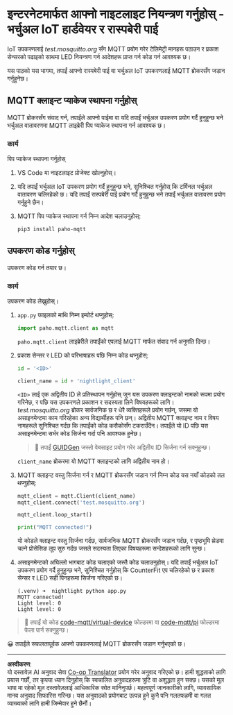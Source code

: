 <!--
CO_OP_TRANSLATOR_METADATA:
{
  "original_hash": "90fb93446e03c38f3c0e4009c2471906",
  "translation_date": "2025-08-27T12:32:04+00:00",
  "source_file": "1-getting-started/lessons/4-connect-internet/single-board-computer-mqtt.md",
  "language_code": "ne"
}
-->
# इन्टरनेटमार्फत आफ्नो नाइटलाइट नियन्त्रण गर्नुहोस् - भर्चुअल IoT हार्डवेयर र रास्पबेरी पाई

IoT उपकरणलाई *test.mosquitto.org* सँग MQTT प्रयोग गरेर टेलिमेट्री मानहरू पठाउन र प्रकाश सेन्सरको पढाइको साथमा LED नियन्त्रण गर्न आदेशहरू प्राप्त गर्न कोड गर्न आवश्यक छ।

यस पाठको यस भागमा, तपाईं आफ्नो रास्पबेरी पाई वा भर्चुअल IoT उपकरणलाई MQTT ब्रोकरसँग जडान गर्नुहुनेछ।

## MQTT क्लाइन्ट प्याकेज स्थापना गर्नुहोस्

MQTT ब्रोकरसँग संवाद गर्न, तपाईंले आफ्नो पाईमा वा यदि तपाईं भर्चुअल उपकरण प्रयोग गर्दै हुनुहुन्छ भने भर्चुअल वातावरणमा MQTT लाइब्रेरी पिप प्याकेज स्थापना गर्न आवश्यक छ।

### कार्य

पिप प्याकेज स्थापना गर्नुहोस्

1. VS Code मा नाइटलाइट प्रोजेक्ट खोल्नुहोस्।

1. यदि तपाईं भर्चुअल IoT उपकरण प्रयोग गर्दै हुनुहुन्छ भने, सुनिश्चित गर्नुहोस् कि टर्मिनल भर्चुअल वातावरण चलिरहेको छ। यदि तपाईं रास्पबेरी पाई प्रयोग गर्दै हुनुहुन्छ भने तपाईं भर्चुअल वातावरण प्रयोग गर्नुहुने छैन।

1. MQTT पिप प्याकेज स्थापना गर्न निम्न आदेश चलाउनुहोस्:

    ```sh
    pip3 install paho-mqtt
    ```

## उपकरण कोड गर्नुहोस्

उपकरण कोड गर्न तयार छ।

### कार्य

उपकरण कोड लेख्नुहोस्।

1. `app.py` फाइलको माथि निम्न इम्पोर्ट थप्नुहोस्:

    ```python
    import paho.mqtt.client as mqtt
    ```

    `paho.mqtt.client` लाइब्रेरीले तपाईंको एपलाई MQTT मार्फत संवाद गर्न अनुमति दिन्छ।

1. प्रकाश सेन्सर र LED को परिभाषाहरू पछि निम्न कोड थप्नुहोस्:

    ```python
    id = '<ID>'

    client_name = id + 'nightlight_client'
    ```

    `<ID>` लाई एक अद्वितीय ID ले प्रतिस्थापन गर्नुहोस् जुन यस उपकरण क्लाइन्टको नामको रूपमा प्रयोग गरिनेछ, र पछि यस उपकरणले प्रकाशन र सदस्यता लिने विषयहरूको लागि। *test.mosquitto.org* ब्रोकर सार्वजनिक छ र धेरै व्यक्तिहरूले प्रयोग गर्छन्, जसमा यो असाइनमेन्टमा काम गरिरहेका अन्य विद्यार्थीहरू पनि छन्। अद्वितीय MQTT क्लाइन्ट नाम र विषय नामहरूले सुनिश्चित गर्दछ कि तपाईंको कोड कसैकोसँग टकराउँदैन। तपाईंले यो ID पछि यस असाइनमेन्टमा सर्भर कोड सिर्जना गर्दा पनि आवश्यक हुनेछ।

    > 💁 तपाईं [GUIDGen](https://www.guidgen.com) जस्तो वेबसाइट प्रयोग गरेर अद्वितीय ID सिर्जना गर्न सक्नुहुन्छ।

    `client_name` ब्रोकरमा यो MQTT क्लाइन्टको लागि अद्वितीय नाम हो।

1. MQTT क्लाइन्ट वस्तु सिर्जना गर्न र MQTT ब्रोकरसँग जडान गर्न निम्न कोड यस नयाँ कोडको तल थप्नुहोस्:

    ```python
    mqtt_client = mqtt.Client(client_name)
    mqtt_client.connect('test.mosquitto.org')
    
    mqtt_client.loop_start()

    print("MQTT connected!")
    ```

    यो कोडले क्लाइन्ट वस्तु सिर्जना गर्दछ, सार्वजनिक MQTT ब्रोकरसँग जडान गर्दछ, र पृष्ठभूमि थ्रेडमा चल्ने प्रोसेसिङ लूप सुरु गर्दछ जसले सदस्यता लिएका विषयहरूमा सन्देशहरूको लागि सुन्छ।

1. असाइनमेन्टको अघिल्लो भागबाट कोड चलाएको जस्तै कोड चलाउनुहोस्। यदि तपाईं भर्चुअल IoT उपकरण प्रयोग गर्दै हुनुहुन्छ भने, सुनिश्चित गर्नुहोस् कि CounterFit एप चलिरहेको छ र प्रकाश सेन्सर र LED सही पिनहरूमा सिर्जना गरिएको छ।

    ```output
    (.venv) ➜  nightlight python app.py 
    MQTT connected!
    Light level: 0
    Light level: 0
    ```

> 💁 तपाईं यो कोड [code-mqtt/virtual-device](../../../../../1-getting-started/lessons/4-connect-internet/code-mqtt/virtual-device) फोल्डरमा वा [code-mqtt/pi](../../../../../1-getting-started/lessons/4-connect-internet/code-mqtt/pi) फोल्डरमा फेला पार्न सक्नुहुन्छ।

😀 तपाईंले सफलतापूर्वक आफ्नो उपकरणलाई MQTT ब्रोकरसँग जडान गर्नुभएको छ।

---

**अस्वीकरण**:  
यो दस्तावेज़ AI अनुवाद सेवा [Co-op Translator](https://github.com/Azure/co-op-translator) प्रयोग गरेर अनुवाद गरिएको छ। हामी शुद्धताको लागि प्रयास गर्छौं, तर कृपया ध्यान दिनुहोस् कि स्वचालित अनुवादहरूमा त्रुटि वा अशुद्धता हुन सक्छ। यसको मूल भाषा मा रहेको मूल दस्तावेज़लाई आधिकारिक स्रोत मानिनुपर्छ। महत्वपूर्ण जानकारीको लागि, व्यावसायिक मानव अनुवाद सिफारिस गरिन्छ। यस अनुवादको प्रयोगबाट उत्पन्न हुने कुनै पनि गलतफहमी वा गलत व्याख्याको लागि हामी जिम्मेवार हुने छैनौं।